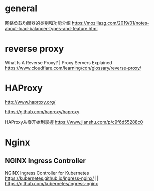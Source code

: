 
# general

网络负载均衡器的类别和功能介绍 https://mozillazg.com/2019/01/notes-about-load-balancer-types-and-feature.html

# reverse proxy

What Is A Reverse Proxy? | Proxy Servers Explained https://www.cloudflare.com/learning/cdn/glossary/reverse-proxy/

# HAProxy

http://www.haproxy.org/

https://github.com/haproxy/haproxy

HAProxy从零开始到掌握 https://www.jianshu.com/p/c9f6d55288c0

# Nginx

## NGINX Ingress Controller

NGINX Ingress Controller for Kubernetes https://kubernetes.github.io/ingress-nginx/ || https://github.com/kubernetes/ingress-nginx


